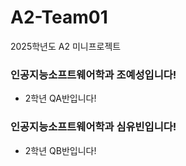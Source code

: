 # A2-Team01
2025학년도 A2 미니프로젝트 


### 인공지능소프트웨어학과 조예성입니다!
- 2학년 QA반입니다!

### 인공지능소프트웨어학과 심유빈입니다!
- 2학년 QB반입니다!
